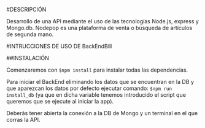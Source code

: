 #DESCRIPCIÓN

Desarrollo de una API mediante el uso de las tecnologías Node.js, express y Mongo.db.
Nodepop es una plataforma de venta o búsqueda de artículos de segunda mano.

#INTRUCCIONES DE USO DE BackEndBill

##INSTALACIÓN

Comenzaremos con `$npm install` para instalar todas las dependencias.

Para iniciar el BackEnd eliminando los datos que se encuentran en la DB y que aparezcan los datos por defecto ejecutar comando:
`$npm run install_db` (ya que en dicha variable tenemos introducido el script que queremos que se ejecute al iniciar la app).

Deberás tener abierta la conexión a la DB de Mongo y un terminal en el que corras la API.



